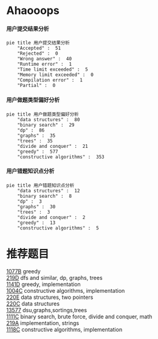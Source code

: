 # Ahaooops

<!-- tabs:start -->



#### **用户提交结果分析**

```mermaid
pie title 用户提交结果分析
    "Accepted" :  51
    "Rejected" :  0
    "Wrong answer" :  40
    "Runtime error" :  1
    "Time limit exceeded" :  5
    "Memory limit exceeded" :  0
    "Compilation error" :  1
    "Partial" :  0
```

#### **用户做题类型偏好分析**

```mermaid
pie title 用户做题类型偏好分析
    "data structures" :  80
    "binary search" :  29
    "dp" :  86
    "graphs" :  35
    "trees" :  35
    "divide and conquer" :  21
    "greedy" :  577
    "constructive algorithms" :  353
```
#### **用户错题知识点分析**

```mermaid
pie title 用户错题知识点分析
    "data structures" :  12
    "binary search" :  8
    "dp" :  3
    "graphs" :  30
    "trees" :  3
    "divide and conquer" :  2
    "greedy" :  13
    "constructive algorithms" :  5
```



<!-- tabs:end -->
# 推荐题目
[1077B](https://codeforces.com/contest/1077/problem/B)		greedy		  
[219D](https://codeforces.com/contest/219/problem/D)		dfs and similar,
                        dp,
                        graphs,
                        trees		  
[1141D](https://codeforces.com/contest/1141/problem/D)		greedy,
                        implementation		  
[1004C](https://codeforces.com/contest/1004/problem/C)		constructive algorithms,
                        implementation		  
[220E](https://codeforces.com/contest/220/problem/E)		data structures,
                        two pointers		  
[220C](https://codeforces.com/contest/220/problem/C)		data structures		  
[13577](https://codeforces.com/contest/1357/problem/7)		dsu,graphs,sortings,trees		  
[1111C](https://codeforces.com/contest/1111/problem/C)		binary search,
                        brute force,
                        divide and conquer,
                        math		  
[219A](https://codeforces.com/contest/219/problem/A)		implementation,
                        strings		  
[1118C](https://codeforces.com/contest/1118/problem/C)		constructive algorithms,
                        implementation		  

